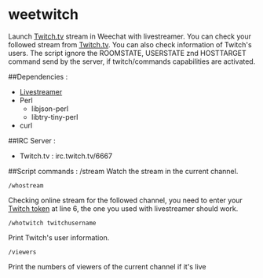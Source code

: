 # weetwitch
Launch [Twitch.tv](http://twitch.tv) stream in Weechat with livestreamer. You can check your followed stream from [Twitch.tv](http://twitch.tv). You can also check information of Twitch's users. The script ignore the ROOMSTATE, USERSTATE znd HOSTTARGET command send by the server, if twitch/commands capabilities are activated.

##Dependencies :
* [Livestreamer](http://livestreamer.tanuki.se/)
* Perl
   * libjson-perl
   * libtry-tiny-perl
* curl

##IRC Server :
* Twitch.tv : irc.twitch.tv/6667

##Script commands :
    /stream
Watch the stream in the current channel.

    /whostream
Checking online stream for the followed channel, you need to enter your [Twitch token](http://www.twitchapps.com/tmi) at line 6, the one you used with livestreamer should work.

    /whotwitch twitchusername
Print Twitch's user information.

    /viewers
Print the numbers of viewers of the current channel if it's live 
